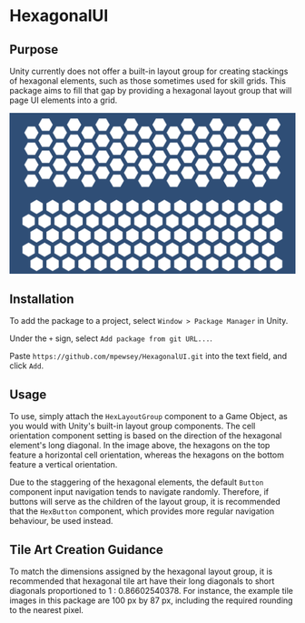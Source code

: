 # HexagonalUI

## Purpose

Unity currently does not offer a built-in layout group for creating stackings of hexagonal elements, such as those sometimes used for skill grids. This package aims to fill that gap by providing a hexagonal layout group that will page UI elements into a grid.

![HexLayoutGroup](Samples~/HexLayoutGroup.png)

## Installation

To add the package to a project, select `Window > Package Manager` in Unity.

Under the `+` sign, select `Add package from git URL...`.

Paste `https://github.com/mpewsey/HexagonalUI.git` into the text field, and click `Add`.

## Usage

To use, simply attach the `HexLayoutGroup` component to a Game Object, as you would with Unity's built-in layout group components. The cell orientation component setting is based on the direction of the hexagonal element's long diagonal. In the image above, the hexagons on the top feature a horizontal cell orientation, whereas the hexagons on the bottom feature a vertical orientation.

Due to the staggering of the hexagonal elements, the default `Button` component input navigation tends to navigate randomly. Therefore, if buttons will serve as the children of the layout group, it is recommended that the `HexButton` component, which provides more regular navigation behaviour, be used instead.

## Tile Art Creation Guidance

To match the dimensions assigned by the hexagonal layout group, it is recommended that hexagonal tile art have their long diagonals to short diagonals proportioned to 1 : 0.86602540378. For instance, the example tile images in this package are 100 px by 87 px, including the required rounding to the nearest pixel.
